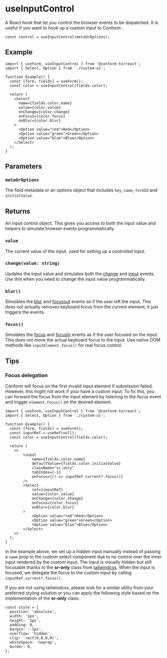 # useInputControl

A React hook that let you control the browser events to be dispatched. It is useful if you want to hook up a custom input to Conform.

```tsx
const control = useInputControl(metaOrOptions);
```

## Example

```tsx
import { useForm, useInputControl } from '@conform-to/react';
import { Select, Option } from './custom-ui';

function Example() {
  const [form, fields] = useForm();
  const color = useInputControl(fields.color);

  return (
    <Select
      name={fields.color.name}
      value={color.value}
      onChange={color.change}
      onFocus={color.focus}
      onBlur={color.blur}
    >
      <Option value="red">Red</Option>
      <Option value="green">Green</Option>
      <Option value="blue">Blue</Option>
    </Select>
  );
}
```

## Parameters

### `metaOrOptions`

The field metadata or an options object that includes `key`, `name`, `formId` and `initialValue`.

## Returns

An input control object. This gives you access to both the input value and helpers to simulate browser events programmatically.

### `value`

The current value of the input, used for setting up a controlled input.

### `change(value: string)`

Updates the input value and simulates both the [change](https://developer.mozilla.org/en-US/docs/Web/API/HTMLElement/change_event) and [input](https://developer.mozilla.org/en-US/docs/Web/API/Element/input_event) events. Use this when you need to change the input value programmatically.

### `blur()`

Simulates the [blur](https://developer.mozilla.org/en-US/docs/Web/API/Element/blur_event) and [focusout](https://developer.mozilla.org/en-US/docs/Web/API/Element/focusout_event) events as if the user left the input. This does not actually removes keyboard focus from the current element; it just triggers the events.

### `focus()`

Simulates the [focus](https://developer.mozilla.org/en-US/docs/Web/API/HTMLElement/focus) and [focusin](https://developer.mozilla.org/en-US/docs/Web/API/Element/focusin_event) events as if the user focused on the input. This does not move the actual keyboard focus to the input. Use native DOM methods like `inputElement.focus()` for real focus control.

## Tips

### Focus delegation

Conform will focus on the first invalid input element if submission failed. However, this might not work if your have a custom input. To fix this, you can forward the focus from the input element by listening to the focus event and trigger `element.focus()` on the desired element.

```tsx
import { useForm, useInputControl } from '@conform-to/react';
import { Select, Option } from './custom-ui';

function Example() {
  const [form, fields] = useForm();
  const inputRef = useRef(null);
  const color = useInputControl(fields.color);

  return (
    <>
        <input
            name={fields.color.name}
            defaultValue={fields.color.initialValue}
            className="sr-only"
            tabIndex={-1}
            onFocus={() => inputRef.current?.focus()}
        />
        <Select
            ref={inputRef}
            value={color.value}
            onChange={color.change}
            onFocus={color.focus}
            onBlur={color.blur}
        >
            <Option value="red">Red</Option>
            <Option value="green">Green</Option>
            <Option value="blue">Blue</Option>
        </Select>
    <>
  );
}
```

In the example above, we set up a hidden input manually instead of passing a `name` prop to the custom select component due to no control over the inner input rendered by the custom input. The input is visually hidden but still focusable thanks to the **sr-only** class from [tailwindcss](https://tailwindcss.com/docs/screen-readers#screen-reader-only-elements). When the input is focused, we delegate the focus to the custom input by calling `inputRef.current?.focus()`.

If you are not using tailwindcss, please look for a similar utility from your preferred styling solution or you can apply the following style based on the implementation of the **sr-only** class:

```tsx
const style = {
  position: 'absolute',
  width: '1px',
  height: '1px',
  padding: 0,
  margin: '-1px',
  overflow: 'hidden',
  clip: 'rect(0,0,0,0)',
  whiteSpace: 'nowrap',
  border: 0,
};
```
